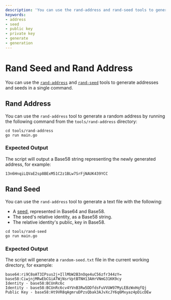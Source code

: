 ```yaml
---
description: 'You can use the rand-address and rand-seed tools to generate random seeds and addresses through a simple command.'
keywords:
- address
- seed
- public key
- private key
- generate
- generation
---
```

# Rand Seed and Rand Address

You can use the [`rand-address`](#rand-address) and [`rand-seed`](#rand-seed) tools to generate addresses and seeds in a single command.

## Rand Address

You can use the `rand-address` tool to generate a random address by running the following command from the `tools/rand-address` directory:

```shell
cd tools/rand-address
go run main.go
```

### Expected Output

The script will output a Base58 string representing the newly generated address, for example:

```shell
13n6HnqiLQVaE2sp8BExM51C2z1BLw7SrFjNAUK439YCC
```

## Rand Seed

You can use the `rand-address` tool to generate a text file with the following:

* A [seed](../tutorials/send_transaction.md#seed), represented in Base64 and Base58.
* The seed's relative identity, as a Base58 string. 
* The relative identity's public, key in Base58.

```shell
cd tools/rand-seed
go run main.go
```

### Expected Output

The script will generate a `random-seed.txt` file in the current working directory, for example:

```plaintext
base64:ri9C8oAT3IPsus2j+IllMbW2B3nOqe4uC56zfr344zY=
base58:CiwjnjMRwEbCGiATWjNsrVptBTNH13AHrVNmG31KK9cy
Identity - base58:BCUnRc6c
Identity - base58:BCUnRc6cv4YVnB3Rw5DDfdsFuVVUW97MyLEBzWxHqfQj
Public Key - base58:Ht9VR8qAgmruDPzsQbak3AJvXcJY6q6Mxyaz4pDicDEw
```

